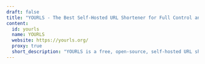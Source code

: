 ```yaml
---
draft: false
title: "YOURLS - The Best Self-Hosted URL Shortener for Full Control and Customization"
content:
  id: yourls
  name: YOURLS
  website: https://yourls.org/
  proxy: true
  short_description: "YOURLS is a free, open-source, self-hosted URL shortener in PHP, giving you complete control over your links and data with powerful features like detailed stats and plugin extensibility."
---
```

